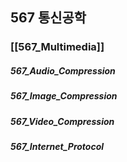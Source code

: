 ## 567 통신공학
### [[567_Multimedia]]
##### 567_Audio_Compression
##### 567_Image_Compression
##### 567_Video_Compression
##### 567_Internet_Protocol


## 
